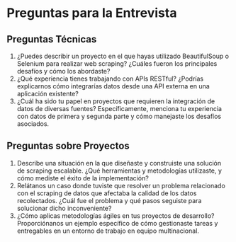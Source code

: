 # Preguntas para la Entrevista

## Preguntas Técnicas  
1. ¿Puedes describir un proyecto en el que hayas utilizado BeautifulSoup o Selenium para realizar web scraping? ¿Cuáles fueron los principales desafíos y cómo los abordaste?  
2. ¿Qué experiencia tienes trabajando con APIs RESTful? ¿Podrías explicarnos cómo integrarías datos desde una API externa en una aplicación existente?  
3. ¿Cuál ha sido tu papel en proyectos que requieren la integración de datos de diversas fuentes? Específicamente, menciona tu experiencia con datos de primera y segunda parte y cómo manejaste los desafíos asociados.  

## Preguntas sobre Proyectos  
1. Describe una situación en la que diseñaste y construiste una solución de scraping escalable. ¿Qué herramientas y metodologías utilizaste, y cómo mediste el éxito de la implementación?  
2. Relátanos un caso donde tuviste que resolver un problema relacionado con el scraping de datos que afectaba la calidad de los datos recolectados. ¿Cuál fue el problema y qué pasos seguiste para solucionar dicho inconveniente?  
3. ¿Cómo aplicas metodologías ágiles en tus proyectos de desarrollo? Proporciónanos un ejemplo específico de cómo gestionaste tareas y entregables en un entorno de trabajo en equipo multinacional.